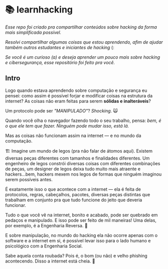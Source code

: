 # 📚 learnhacking
*Esse repo foi criado pra compartilhar conteúdos sobre hacking da forma mais simplificada possível.*

*Resolvi compartilhar algumas coisas que estou aprendendo, afim de ajudar também outros estudantes e iniciantes de hacking* (: 

*Se você é um curioso (a) e deseja aprender um pouco mais sobre hacking e cibersegurança, esse repositório foi feito pra você.*

## Intro

Logo quando estava aprendendo sobre computação e segurança eu pensei: como assim é possível forjar e modificar coisas na estrutura da internet? 
As coisas não eram feitas para serem **sólidas e inalteráveis**?

Um protocolo pode ser *"MANIPULADO"*? *Shocking*. 🙀

Quando você olha o navegador fazendo todo o seu trabalho, pensa: *bem, é o que ele tem que fazer. Ninguém pode mudar isso, está lá.* 

Mas as coisas não funcionam assim na internet — e no mundo da computação. 

🏗️ Imagine um mundo de legos (pra não falar de átomos aqui). Existem diversas peças diferentes com tamanhos e finalidades diferentes. Um engenheiro de legos constrói diversas coisas com diferentes combinações de peças, um designer de legos deixa tudo muito mais atraente e hackers...bem, hackers mexem nos legos de formas que ninguém imaginou serem possíveis antes.

É exatamente isso o que acontece com a internet — ela é feita de protocolos, regras, cabeçalhos, pacotes, diversas peças distintas que trabalham em conjunto pra que tudo funcione do jeito que deveria funcionar. 

Tudo o que você vê na internet, bonito e acabado, pode ser quebrado em pedaços e manipulado. E isso pode ser feito de mil maneiras! Uma delas, por exemplo, é a Engenharia Reversa. 🔎

E sobre manipulação, no mundo do hacking ela não ocorre apenas com o software e a internet em si, é possível levar isso para o lado humano e psicológico com a Engenharia Social.

Sabe aquela conta roubada? Pois é, o bom (ou não) e velho phishing acontecendo. Disso a internet está cheia. 👀

